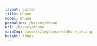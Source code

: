 ```yaml
---
layout: guitar
title: Dhune
model: Dhune
permalink: /basses/dhune
url: /basses/dhune
mainImg: /assets/img/basses/dhune_iv.png
height: 100px
---
```

